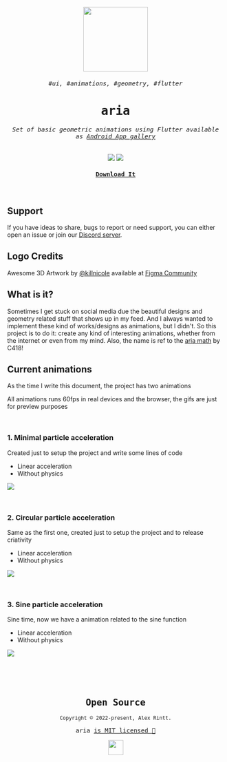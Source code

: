 <samp>

<p align="center">
  <img src="https://user-images.githubusercontent.com/51419598/148205944-eb601faa-3b7b-4eb0-85ec-c4a8c6f8c65a.png" height="150">
</p>

<samp><h6 align="center">#ui, #animations, #geometry, #flutter</h6></samp>
<samp><h1 align="center">aria</h1></samp>

<h6 align="center"><samp>Set of basic geometric animations using Flutter available as <a href="https://github.com/alexrintt/aria/releases"><samp>Android App gallery</samp></a></samp></h6>

<p align="center">
  <img src="https://img.shields.io/badge/flutter-22272E?&style=for-the-badge&logo=flutter&logoColor=65BFE7">
  <img src="https://img.shields.io/badge/dart-22272E?style=for-the-badge&logo=dart&logoColor=00CBB2">
</p>

<a href="https://github.com/alexrintt/aria/releases"><h4 align="center"><samp>Download It</samp></h4></a>

<br>

</samp>

## Support

If you have ideas to share, bugs to report or need support, you can either open an issue or join our [Discord server](https://discord.gg/86GDERXZNS).

## Logo Credits

Awesome 3D Artwork by [@killnicole](https://www.figma.com/@killnicole) available at [Figma Community](https://www.figma.com/community/file/917777039353073016)

## What is it?

Sometimes I get stuck on social media due the beautiful designs and geometry related stuff that shows up in my feed. And I always wanted to implement these kind of works/designs as animations, but I didn't. So this project is to do it: create any kind of interesting animations, whether from the internet or even from my mind. Also, the name is ref to the [aria math](https://c418.bandcamp.com/track/aria-math) by C418!

## Current animations

As the time I write this document, the project has two animations

All animations runs 60fps in real devices and the browser, the gifs are just for preview purposes

<br />

### 1. Minimal particle acceleration

Created just to setup the project and write some lines of code

- Linear acceleration
- Without physics

<kbd><img src="https://user-images.githubusercontent.com/51419598/148213858-8255e069-d747-4054-9c87-add112a79a9d.gif"></kbd>

<br />

### 2. Circular particle acceleration

Same as the first one, created just to setup the project and to release criativity

- Linear acceleration
- Without physics

<kbd><img src="https://user-images.githubusercontent.com/51419598/148213862-be05ab37-b1ae-4f34-a05d-7530707a95e9.gif"></kbd>

<br />

### 3. Sine particle acceleration

Sine time, now we have a animation related to the sine function

- Linear acceleration
- Without physics

<kbd><img src="https://user-images.githubusercontent.com/51419598/148327185-251c66f3-9408-4076-b028-68377d315e6e.gif"></kbd>

<br />
<br />
<br />

<samp>

<h2 align="center">
  Open Source
</h2>
<p align="center">
  <sub>Copyright © 2022-present, Alex Rintt.</sub>
</p>
<p align="center">aria <a href="/LICENSE">is MIT licensed 💖</a></p>
<p align="center">
  <img src="https://user-images.githubusercontent.com/51419598/148217822-c2a53850-27ab-4e5e-8acb-81fdcb3d9d64.png" width="35" />
</p>

</samp>
